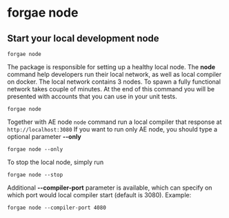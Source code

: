 # forgae node

## Start your local development node

```text
forgae node
```

The package is responsible for setting up a healthy local node. The **node** command help developers run their local network, as well as local compiler on docker. The local network contains 3 nodes. To spawn a fully functional network takes couple of minutes. At the end of this command you will be presented with accounts that you can use in your unit tests.

```text
forgae node
```

Together with AE node `node` command run a local compiler that response at `http://localhost:3080` If you want to run only AE node, you should type a optional parameter **--only**

```text
forgae node --only
```

To stop the local node, simply run

```text
forgae node --stop
```

Additional **--compiler-port** parameter is available, which can specify on which port would local compiler start (default is 3080).
Example:
```
forgae node --compiler-port 4080
```
